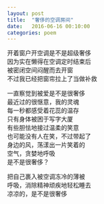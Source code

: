 ```yaml
---
layout: post
title:  "奢侈的空调房间"
date:   2016-06-16 00:10:00
categories: poem
---
```


开着窗户开空调是不是超级奢侈   
因为实在懒得在空调定时结束后   
被密闭空间闷醒而去开窗   
不过我已经把窗帘拉上了当做补救   

一直察觉到被爱是不是很奢侈   
最近过的很惬意，我的灵魂   
每一秒都感受着花蕊的温存   
只有身体被困于写字大厦   
有些胆怯地接过温柔的笑意   
也可能没有人在笑，不过带起了   
身边的风，荡漾出一片笑着的   
空气，贪婪地呼吸   
是不是很奢侈？   

把自己裹入被空调冻冷的薄被   
呼吸，消除精神顽疾地轻松睡去   
凉凉的，是不是很奢侈   